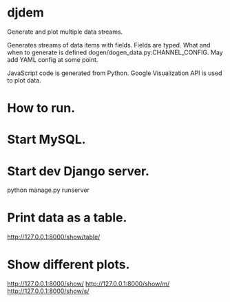 # djdem
Generate and plot multiple data streams.

Generates streams of data items with fields. Fields are typed. 
What and when to generate is defined dogen/dogen_data.py:CHANNEL_CONFIG. May add
YAML config at some point.

JavaScript code is generated from Python. Google Visualization API is used to
plot data.

# How to run.
# Start MySQL.
# Start dev Django server.
python manage.py runserver

# Print data as a table.
http://127.0.0.1:8000/show/table/

# Show different plots.
http://127.0.0.1:8000/show/
http://127.0.0.1:8000/show/m/
http://127.0.0.1:8000/show/s/
